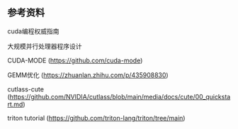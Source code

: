 ## 参考资料

cuda编程权威指南

大规模并行处理器程序设计

CUDA-MODE (https://github.com/cuda-mode)

GEMM优化 (https://zhuanlan.zhihu.com/p/435908830)

cutlass-cute (https://github.com/NVIDIA/cutlass/blob/main/media/docs/cute/00_quickstart.md)

triton tutorial (https://github.com/triton-lang/triton/tree/main)